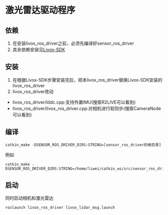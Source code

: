 # 激光雷达驱动程序
## 依赖
1. 在安装livox_ros_driver之前，必须先编译好sensor_ros_driver
2. 其余依赖安装见[Livox-SDK](https://github.com/Livox-SDK/livox_ros_driver/)
## 安装
1. 在根据Livox-SDK步骤安装完后，把本livox_ros_driver替换Livox-SDK安装的livox_ros_driver
2. livox_ros_driver改动
*   livox_ros_driver/lddc.cpp:支持外置IMU(搜索R2LIVE可以看到)
*   livox_ros_driver/livox_ros_driver.cpp:对相机进行软同步(搜索CameraNode可以看到)
## 编译
```
catkin_make -DSENSOR_ROS_DRIVER_DIRS:STRING=[sensor_ros_driver的根目录]
```
例如
```
catkin_make -DSENSOR_ROS_DRIVER_DIRS:STRING=/home/liwei/catkin_ws/src/sensor_ros_driver
```
## 启动
同时启动相机和激光雷达
```
roslaunch livox_ros_driver livox_lidar_msg.launch
```